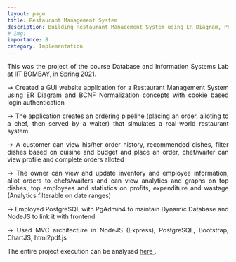 ```yaml
---
layout: page
title: Restaurant Management System
description: Building Restaurant Management System using ER Diagram, PostgreSQL and NodeJS
# img:
importance: 8
category: Implementation
---
```


<p align="justify"> This was the project of the course Database and Information Systems Lab at IIT BOMBAY, in Spring 2021.</p>

<p align="justify"> -> Created a GUI website application for a Restaurant Management System using ER Diagram and BCNF Normalization concepts with cookie based login authentication </p>
<p align="justify"> -> The application creates an ordering pipeline (placing an order, alloting to a chef, then served by a waiter) that simulates a real-world restaurant system </p>
<p align="justify"> -> A customer can view his/her order history, recommended dishes, filter dishes based on cuisine and budget and place an order, chef/waiter can view profile and complete orders alloted </p>
<p align="justify"> -> The owner can view and update inventory and employee information, allot orders to chefs/waiters and can view analytics and graphs on top dishes, top employees and statistics on profits, expenditure and wastage (Analytics filterable on date ranges) </p>
<p align="justify"> -> Employed PostgreSQL with PgAdmin4 to maintain Dynamic Database and NodeJS to link it with frontend </p>
<p align="justify"> -> Used MVC architecture in NodeJS (Express), PostgreSQL, Bootstrap, ChartJS, html2pdf.js </p>

The entire project execution can be analysed <a href="https://github.com/ParthLa/Restaurant-Management-System"> here </a>.